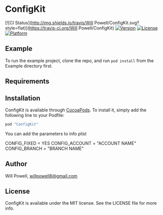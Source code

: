 # ConfigKit

[![CI Status](http://img.shields.io/travis/Will Powell/ConfigKit.svg?style=flat)](https://travis-ci.org/Will Powell/ConfigKit)
[![Version](https://img.shields.io/cocoapods/v/ConfigKit.svg?style=flat)](http://cocoapods.org/pods/ConfigKit)
[![License](https://img.shields.io/cocoapods/l/ConfigKit.svg?style=flat)](http://cocoapods.org/pods/ConfigKit)
[![Platform](https://img.shields.io/cocoapods/p/ConfigKit.svg?style=flat)](http://cocoapods.org/pods/ConfigKit)

## Example

To run the example project, clone the repo, and run `pod install` from the Example directory first.

## Requirements

## Installation

ConfigKit is available through [CocoaPods](http://cocoapods.org). To install
it, simply add the following line to your Podfile:

```ruby
pod "ConfigKit"
```

You can add the parameters to info plist

CONFIG_FIXED = YES
CONFIG_ACCOUNT = "ACCOUNT NAME"
CONFIG_BRANCH = "BRANCH NAME"

## Author

Will Powell, willpowell8@gmail.com

## License

ConfigKit is available under the MIT license. See the LICENSE file for more info.
